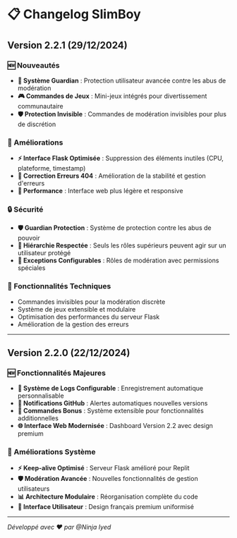 
# 📋 Changelog SlimBoy

## Version 2.2.1 (29/12/2024)

### 🆕 Nouveautés
- **👮 Système Guardian** : Protection utilisateur avancée contre les abus de modération
- **🎮 Commandes de Jeux** : Mini-jeux intégrés pour divertissement communautaire
- **🛡️ Protection Invisible** : Commandes de modération invisibles pour plus de discrétion

### 🔧 Améliorations
- **⚡ Interface Flask Optimisée** : Suppression des éléments inutiles (CPU, plateforme, timestamp)
- **🐛 Correction Erreurs 404** : Amélioration de la stabilité et gestion d'erreurs
- **📱 Performance** : Interface web plus légère et responsive

### 🔒 Sécurité
- **🛡️ Guardian Protection** : Système de protection contre les abus de pouvoir
- **👑 Hiérarchie Respectée** : Seuls les rôles supérieurs peuvent agir sur un utilisateur protégé
- **🔐 Exceptions Configurables** : Rôles de modération avec permissions spéciales

### 🎯 Fonctionnalités Techniques
- Commandes invisibles pour la modération discrète
- Système de jeux extensible et modulaire
- Optimisation des performances du serveur Flask
- Amélioration de la gestion des erreurs

---

## Version 2.2.0 (22/12/2024)

### 🆕 Fonctionnalités Majeures
- **📝 Système de Logs Configurable** : Enregistrement automatique personnalisable
- **🔔 Notifications GitHub** : Alertes automatiques nouvelles versions
- **🎯 Commandes Bonus** : Système extensible pour fonctionnalités additionnelles
- **🌐 Interface Web Modernisée** : Dashboard Version 2.2 avec design premium

### 🔧 Améliorations Système
- **⚡ Keep-alive Optimisé** : Serveur Flask amélioré pour Replit
- **🛡️ Modération Avancée** : Nouvelles fonctionnalités de gestion utilisateurs
- **📊 Architecture Modulaire** : Réorganisation complète du code
- **🎨 Interface Utilisateur** : Design français premium uniformisé

---

*Développé avec ❤️ par @Ninja Iyed*
